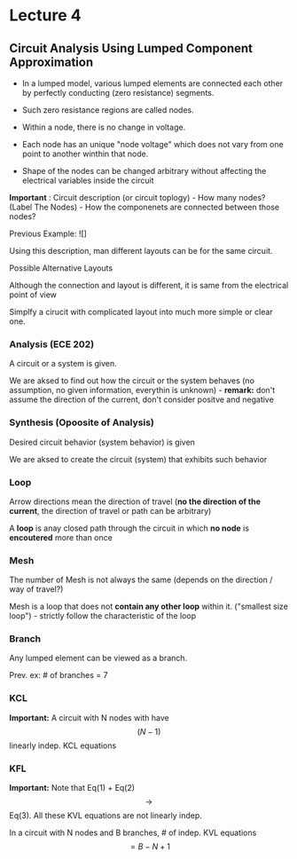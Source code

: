 # Lecture 4

## Circuit Analysis Using Lumped Component Approximation

- In a lumped model, various lumped elements are connected each other by perfectly conducting (zero resistance) segments.

- Such zero resistance regions are called nodes.

- Within a node, there is no change in voltage.

- Each node has an unique "node voltage" which does not vary from one point to another winthin that node.

- Shape of the nodes can be changed arbitrary without affecting the electrical variables inside the circuit

**Important** : Circuit description (or circuit toplogy)
	- How many nodes? (Label The Nodes)
	- How the componenets are connected between those nodes?

Previous Example:
	![]

Using this description, man different layouts can be for the same circuit.

Possible Alternative Layouts

Although the connection and layout is different, it is same from the electrical point of view

Simplfy a cirucit with complicated layout into much more simple or clear one.

### Analysis (ECE 202)

A circuit or a system is given.

We are aksed to find out how the circuit or the system behaves (no assumption, no given information, everythin is unknown)
	- **remark:** don't assume the direction of the current, don't consider positve and negative

### Synthesis (Opoosite of Analysis)

Desired circuit behavior (system behavior) is given

We are aksed to create the circuit (system) that exhibits such behavior

### Loop

Arrow directions mean the direction of travel (**no the direction of the current**, the direction of travel or path can be arbitrary)

A **loop** is anay closed path through the circuit in which **no node** is **encoutered**
more than once

### Mesh

The number of Mesh is not always the same (depends on the direction / way of travel?)

Mesh is a loop that does not **contain any other loop** within it. ("smallest size loop")
	- strictly follow the characteristic of the loop

### Branch

Any lumped element can be viewed as a branch.

Prev. ex: # of branches = 7

### KCL

**Important:** A circuit with N nodes with have $$(N-1)$$ linearly indep. KCL equations

### KFL

**Important:** Note that Eq(1) + Eq(2) $$\rightarrow$$ Eq(3). All these KVL equations are not linearly indep.

In a circuit with N nodes and B branches, # of indep. KVL equations $$= B - N + 1$$ 

